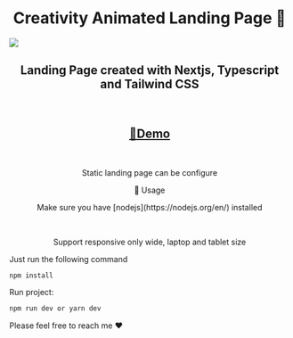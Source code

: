 <h1 align="center">Creativity Animated Landing Page 🎈</h1>
<img src="https://user-images.githubusercontent.com/50872469/160294844-92d34e8e-f789-4bf4-90d2-db905d193870.png" />
<p align="center">


</p>

<h2 align="center">Landing Page created with Nextjs, Typescript and Tailwind CSS</h2><br /> 

 <h2 align="center"><a align="center" href="https://creativity.vercel.app/">🎈Demo</a></h2>
 <br />

<p align="center">Static landing page can be configure</p>








 <p align=center>🚀 Usage</p>

<p align="center">Make sure you have [nodejs](https://nodejs.org/en/) installed</p>
<br />

<p align="center">Support responsive only wide, laptop and tablet size</p>

Just run the following command

```sh
npm install
```

Run project:

```sh
npm run dev or yarn dev
```


Please feel free to reach me ❤️
